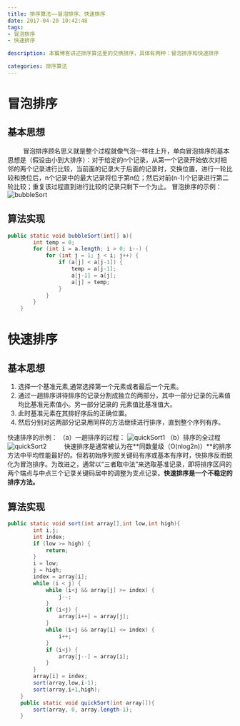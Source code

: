 ```yaml
---
title: 排序算法——冒泡排序、快速排序
date: 2017-04-20 10:42:48
tags:
- 冒泡排序
- 快速排序

description: 本篇博客讲述排序算法里的交换排序，具体有两种：冒泡排序和快速排序

categories: 排序算法
---
```

# 冒泡排序
## 基本思想
&ensp;&emsp;&emsp;冒泡排序顾名思义就是整个过程就像气泡一样往上升，单向冒泡排序的基本思想是（假设由小到大排序）：对于给定的n个记录，从第一个记录开始依次对相邻的两个记录进行比较，当前面的记录大于后面的记录时，交换位置，进行一轮比较和换位后，n个记录中的最大记录将位于第n位；然后对前(n-1)个记录进行第二轮比较；重复该过程直到进行比较的记录只剩下一个为止。
冒泡排序的示例：
![bubbleSort](/sort3/bubbleSort.jpg)
## 算法实现
```java
public static void bubbleSort(int[] a){
		int temp = 0;
		for (int i = a.length; i > 0; i--) {
			for (int j = 1; j < i; j++) {
				if (a[j] < a[j-1]) {
					temp = a[j-1];
					a[j-1] = a[j];
					a[j] = temp;
				}
			}
		}
	}
```

# 快速排序
## 基本思想
1. 选择一个基准元素,通常选择第一个元素或者最后一个元素。
2. 通过一趟排序讲待排序的记录分割成独立的两部分，其中一部分记录的元素值均比基准元素值小。另一部分记录的 元素值比基准值大。
3. 此时基准元素在其排好序后的正确位置。
4. 然后分别对这两部分记录用同样的方法继续进行排序，直到整个序列有序。

快速排序的示例：
（a）一趟排序的过程：
![quickSort1](/sort3/quickSort1.jpg)
（b）排序的全过程
![quickSort2](/sort3/quickSort2.jpg)
&ensp;&emsp;&emsp;快速排序是通常被认为在**同数量级（O(nlog2n)）**的排序方法中平均性能最好的。但若初始序列按关键码有序或基本有序时，快排序反而蜕化为冒泡排序。为改进之，通常以“三者取中法”来选取基准记录，即将排序区间的两个端点与中点三个记录关键码居中的调整为支点记录。**快速排序是一个不稳定的排序方法。**
## 算法实现
```java
public static void sort(int array[],int low,int high){
		int i,j;
		int index;
		if (low >= high) {
			return;
		}
		i = low;
		j = high;
		index = array[i];
		while (i < j) {
			while (i<j && array[j] >= index) {
				j--;
			}
			if (i<j) {
				array[i++] = array[j];
			}
			while (i<j && array[i] <= index) {
				i++;
			}
			if (i<j) {
				array[j--] = array[i];
			}
		}
		array[i] = index;
		sort(array,low,i-1);
		sort(array,i+1,high);
	}
	public static void quickSort(int array[]){
		sort(array, 0, array.length-1);
	}
```



